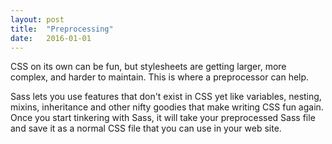 ```yaml
---
layout: post
title:  "Preprocessing"
date:   2016-01-01
---
```


<p class="intro"><span class="dropcap">C</span>SS on its own can be fun, but stylesheets are getting larger, more complex, and harder to maintain. This is where a preprocessor can help. </p>

Sass lets you use features that don't exist in CSS yet like variables, nesting, mixins, inheritance and other nifty goodies that make writing CSS fun again. Once you start tinkering with Sass, it will take your preprocessed Sass file and save it as a normal CSS file that you can use in your web site.
